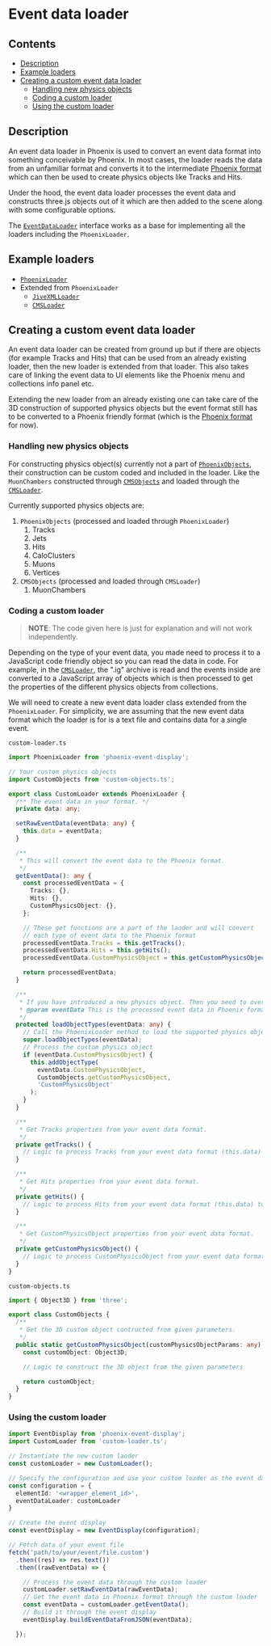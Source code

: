 # Event data loader

## Contents

* [Description](#description)
* [Example loaders](#example-loaders)
* [Creating a custom event data loader](#creating-a-custom-event-data-loader)
  * [Handling new physics objects](#handling-new-physics-objects)
  * [Coding a custom loader](#coding-a-custom-loader)
  * [Using the custom loader](#using-the-custom-loader)

## Description

An event data loader in Phoenix is used to convert an event data format into something conceivable by Phoenix. In most cases, the loader reads the data from an unfamiliar format and converts it to the intermediate [Phoenix format](../users.md#format) which can then be used to create physics objects like Tracks and Hits.

Under the hood, the event data loader processes the event data and constructs three.js objects out of it which are then added to the scene along with some configurable options.

The [`EventDataLoader`](../../packages/phoenix-event-display/src/loaders/event-data-loader.ts) interface works as a base for implementing all the loaders including the `PhoenixLoader`.

## Example loaders

* [`PhoenixLoader`](../../packages/phoenix-event-display/src/loaders/phoenix-loader.ts)
* Extended from `PhoenixLoader`
  * [`JiveXMLLoader`](../../packages/phoenix-event-display/src/loaders/jivexml-loader.ts)
  * [`CMSLoader`](../../packages/phoenix-event-display/src/loaders/cms-loader.ts)

## Creating a custom event data loader

An event data loader can be created from ground up but if there are objects (for example Tracks and Hits) that can be used from an already existing loader, then the new loader is extended from that loader. This also takes care of linking the event data to UI elements like the Phoenix menu and collections info panel etc.

Extending the new loader from an already existing one can take care of the 3D construction of supported physics objects but the event format still has to be converted to a Phoenix friendly format (which is the [Phoenix format](../users.md#format) for now).

### Handling new physics objects

For constructing physics object(s) currently not a part of [`PhoenixObjects`](../../packages/phoenix-event-display/src/loaders/objects/phoenix-objects.ts), their construction can be custom coded and included in the loader. Like the `MuonChambers` constructed through [`CMSObjects`](../../packages/phoenix-event-display/src/loaders/objects/cms-objects.ts) and loaded through the [`CMSLoader`](../../packages/phoenix-event-display/src/loaders/cms-loader.ts#L31).

Currently supported physics objects are:

1. `PhoenixObjects` (processed and loaded through `PhoenixLoader`)
    1. Tracks
    1. Jets
    1. Hits
    1. CaloClusters
    1. Muons
    1. Vertices
1. `CMSObjects` (processed and loaded through `CMSLoader`)
    1. MuonChambers

### Coding a custom loader

> **NOTE**: The code given here is just for explanation and will not work independently.

Depending on the type of your event data, you made need to process it to a JavaScript code friendly object so you can read the data in code. For example, in the [`CMSLoader`](../../packages/phoenix-event-display/src/loaders/cms-loader.ts), the ".ig" archive is read and the events inside are converted to a JavaScript array of objects which is then processed to get the properties of the different physics objects from collections.

We will need to create a new event data loader class extended from the `PhoenixLoader`. For simplicity, we are assuming that the new event data format which the loader is for is a text file and contains data for a single event.

`custom-loader.ts`

```ts
import PhoenixLoader from 'phoenix-event-display';

// Your custom physics objects
import CustomObjects from 'custom-objects.ts';

export class CustomLoader extends PhoenixLoader {
  /** The event data in your format. */
  private data: any;

  setRawEventData(eventData: any) {
    this.data = eventData;
  }

  /**
   * This will convert the event data to the Phoenix format.
   */
  getEventData(): any {
    const processedEventData = {
      Tracks: {},
      Hits: {},
      CustomPhysicsObject: {},
    };

    // These get functions are a part of the laoder and will convert
    // each type of event data to the Phoenix format
    processedEventData.Tracks = this.getTracks();
    processedEventData.Hits = this.getHits();
    processedEventData.CustomPhysicsObject = this.getCustomPhysicsObject();

    return processedEventData;
  }

  /**
   * If you have introduced a new physics object. Then you need to override this method add your object type.
   * @param eventData This is the processed event data in Phoenix format handled by the `PhoenixLoader`.
   */
  protected loadObjectTypes(eventData: any) {
    // Call the PhoenixLoader method to load the supported physics objects
    super.loadObjectTypes(eventData);
    // Process the custom physics object
    if (eventData.CustomPhysicsObject) {
      this.addObjectType(
        eventData.CustomPhysicsObject,
        CustomObjects.getCustomPhysicsObject,
        'CustomPhysicsObject'
      );
    }
  }

  /**
   * Get Tracks properties from your event data format.
   */
  private getTracks() {
    // Logic to process Tracks from your event data format (this.data) to Phoenix format
  }

  /**
   * Get Hits properties from your event data format.
   */
  private getHits() {
    // Logic to process Hits from your event data format (this.data) to Phoenix format
  }

  /**
   * Get CustomPhysicsObject properties from your event data format.
   */
  private getCustomPhysicsObject() {
    // Logic to process CustomPhysicsObject from your event data format (this.data) to Phoenix format
  }
}
```

`custom-objects.ts`

```ts
import { Object3D } from 'three';

export class CustomObjects {
  /**
   * Get the 3D custom object contructed from given parameters.
   */
  public static getCustomPhysicsObject(customPhysicsObjectParams: any): Object3D {
    const customObject: Object3D;

    // Logic to construct the 3D object from the given parameters

    return customObject;
  }
}
```

### Using the custom loader

```ts
import EventDisplay from 'phoenix-event-display';
import CustomLoader from 'custom-loader.ts';

// Instantiate the new custom laoder
const customLoader = new CustomLoader();

// Specify the configuration and use your custom loader as the event data loader
const configuration = {
  elementId: '<wrapper_element_id>',
  eventDataLoader: customLoader
}

// Create the event display
const eventDisplay = new EventDisplay(configuration);

// Fetch data of your event file
fetch('path/to/your/event/file.custom')
  .then((res) => res.text())
  .then((rawEventData) => {

    // Process the event data through the custom loader
    customLoader.setRawEventData(rawEventData);
    // Get the event data in Phoenix format through the custom loader
    const eventData = customLoader.getEventData();
    // Build it through the event display
    eventDisplay.buildEventDataFromJSON(eventData);

  });
```
